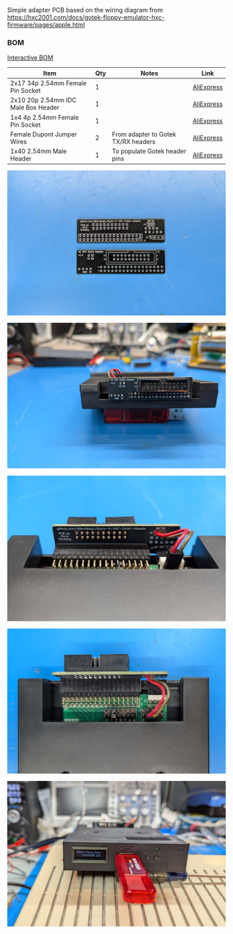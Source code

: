 Simple adapter PCB based on the wiring diagram from https://hxc2001.com/docs/gotek-floppy-emulator-hxc-firmware/pages/apple.html

### BOM

[Interactive BOM](https://djtersteegc.github.io/Apple-II-HXC-Gotek-Adapter/ibom.html)

| Item                                | Qty  | Notes                               | Link                                                         |
| ----------------------------------- | ---- | ----------------------------------- | ------------------------------------------------------------ |
| 2x17 34p 2.54mm Female Pin Socket   | 1    |                                     | [AliExpress](https://www.aliexpress.us/item/3256805948524386.html) |
| 2x10 20p 2.54mm IDC Male Box Header | 1    |                                     | [AliExpress](https://www.aliexpress.us/item/3256807284267150.html) |
| 1x4 4p 2.54mm Female Pin Socket     | 1    |                                     | [AliExpress](https://www.aliexpress.us/item/2255800509919410.html) |
| Female Dupont Jumper Wires          | 2    | From adapter to Gotek TX/RX headers | [AliExpress](https://www.aliexpress.us/item/3256807188673626.html) |
| 1x40 2.54mm Male Header             | 1    | To populate Gotek header pins       | [AliExpress](https://www.aliexpress.us/item/3256805949945647.html) |

![pcb](docs/pcb.jpg)

![rear](docs/rear.jpg)

![front](docs/front.jpg)

![top](docs/top.jpg)

![working](docs/working.jpg)